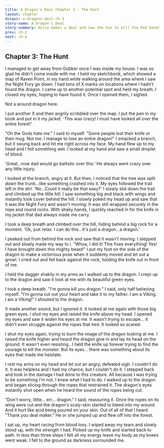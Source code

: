 ```yaml
---
title: A Dragon's Deal Chapter 3 - The Hunt
layout: chapter
disqus: a-dragons-deal-ch-3
story-name: A Dragon's Deal
story-summary: Hicca makes a deal and now she has to kill the Red Death or she will turn into a dragon. X-Jinxa-X's A Dragons Deal. Thx X-Jinxa-X for giving me this story. Female Hiccup.
prev: ch-2
next: ch-4
---
```


## Chapter 3: The Hunt ##

I managed to get away from Gobber once I was inside my house. I was so glad he didn't come inside with me. I held my sketchbook, which showed a map of Raven Point, in my hand while walking around the area where I saw the Night Fury go down. I had tons of X marks on locations where I hadn't found the dragon. I came up to another potential spot and held my breath. I closed my eyes, hoping to have found it. Once I opened them, I sighed.

Not a around dragon here.

I put another X and then angrily scribbled over the map. I put the pen in my book and put in it my jacket. 'This was crazy! I must have looked all over the entire forest!'

"Oh the Gods hate me." I said to myself. "Some people lost their knife or their mug. Not me. I manage to lose an entire dragon!" I smacked a branch, but it swung back and hit me right across my face. My hand flew up to my head and I felt something wet. I looked at my hand and saw a small droplet of blood.

'Great…now dad would go ballistic over this.' He always went crazy over any little injury.

I looked at the branch, angry at it. But then, I noticed that the tree was split down the trunk…like something crashed into it. My eyes followed the trail left in the dirt. 'No...Could it really be that easy?' I slowly slid down the trail and climbed up the little hill. I saw something big and black with wings and instantly took cover behind the hill. I slowly poked my head up and saw that it was the Night Fury and wasn't moving. It was still wrapped securely in the rope and round rocks. With shaky hands, I quickly reached in for the knife in my jacket that dad always made me carry.

I took a deep breath and climbed over the hill, hiding behind a big rock for a moment. 'Ok, just relax. I can do this…It's just a dragon...a dragon.'

I peeked out from behind the rock and saw that it wasn't moving. I stepped out and slowly made my way to i. "Whoa, I did it! This fixes everything! Yes! I have brought down this mighty beast!" I put my foot on the side of the dragon to make a victorious pose when it suddenly moved and let out a growl. I cried out and fell back against the rock, holding the knife out in front of me.

I held the dagger shakily in my arms as I walked up to the dragon. I crept up to the dragon and saw it look at me with its beautiful green eyes.

I took a deep breath. "I'm gonna kill you dragon." I said, only half believing myself. "I'm gonna cut out your heart and take it to my father. I am a Viking. I am a Viking!" I shouted to the dragon.

It made another sound, but I ignored it. It looked at me again with those big green eyes. I shut my eyes and raised the knife above my head. I opened my eyes and saw it widen his eyes at me. It wasn't trying to escape... it didn't even struggle against the ropes that tied. It looked so scared.

I shut my eyes again, trying to burn the image of the dragon looking at me. I raised the knife higher and heard the dragon give in and lay its head on the ground. It wasn't even resisting...I held the knife up forever trying to find the courage to kill the monster. But its eyes… there was something about its eyes that made me hesitate.

I rest my arms on my head and let out an angry, defeated sigh. I couldn't do it. It was helpless and I had my chance, but I couldn't do it. I stepped back and took in the damage I had done to this creature. All because I was trying to be something I'm not. I knew what I had to do. I walked up to the dragon and began slicing through the ropes that restrained it. The dragon's eyes instantly shot open when he heard the sound of the ropes being cut.

"Don't worry, little... err… dragon." I said, reassuring it. Once the ropes on its wing were cut and the dragon's scaly-skin started to bleed into my wound. And it hurt like acid being poured on your skin. Out of all of that I heard "Thank you deal maker." He or she jumped up and flew off into the forest.

I sat up, my heart racing from blood loss. I wiped away my tears and slowly stood up, with the strength I had. Picked up my knife and started back to path. In less than three steps I felt all my energy leave my body as my knees went weak. I fell to the ground as darkness surrounded me.
